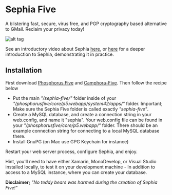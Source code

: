 # Sephia Five

A blistering fast, secure, virus free, and PGP cryptography based alternative to GMail. Reclaim your 
privacy today!

![alt tag](media/screenshot.png)

See an introductory video about Sephia [here](https://www.youtube.com/watch?v=_hRZnQCCKyY), 
or [here](https://www.youtube.com/watch?v=lzRJGU2UrT0) for a deeper introduction to Sephia, demonstrating it in practice.

## Installation

First download [Phosphorus Five](https://github.com/polterguy/phosphorusfive) 
and [Camphora-Five](https://github.com/polterguy/camphora-five). Then follow the recipe below

* Put the main _"/sephia-five/"_ folder inside of your _"/phosphorusfive/core/p5.webapp/system42/apps/"_ folder. Important; Make sure the Sephia Five folder is called exactly _"sephia-five"_.
* Create a MySQL database, and create a connection string in your web.config, and name it "sephia". Your web.config file can be found in your _"/phosphorusfive/core/p5.webapp/"_ folder. There should be an example connection string for connecting to a local MySQL database there.
* Install GnuPG (on Mac use GPG Keychain for instance)

Restart your web server process, configure Sephia, and enjoy.

Hint, you'll need to have either Xamarin, MonoDevelop, or Visual Studio installed locally, to test it on your
development machine - In addition to access to a MySQL instance, where you can create your database.

**Disclaimer;** _"No teddy bears was harmed during the creation of Sephia Five!"_
